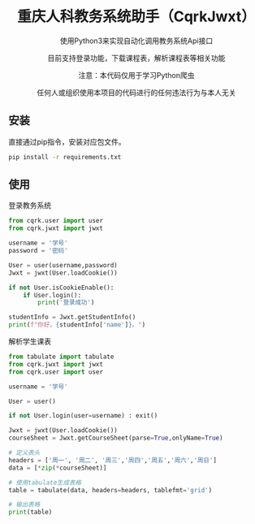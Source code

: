 
<div align="center">
    <h1>重庆人科教务系统助手（CqrkJwxt）</h1>
    <p>使用Python3来实现自动化调用教务系统Api接口</p>
    <p>目前支持登录功能，下载课程表，解析课程表等相关功能</p>
    <p>注意：本代码仅用于学习Python爬虫</p>
    <p>任何人或组织使用本项目的代码进行的任何违法行为与本人无关</p>
</div>


## 安装
直接通过pip指令，安装对应包文件。
```sh
pip install -r requirements.txt
```


## 使用
登录教务系统
```python
from cqrk.user import user
from cqrk.jwxt import jwxt

username = '学号'
password = '密码'

User = user(username,password)
Jwxt = jwxt(User.loadCookie())

if not User.isCookieEnable():
    if User.login():
        print('登录成功')

studentInfo = Jwxt.getStudentInfo()
print(f"你好，{studentInfo['name']}。")
```

解析学生课表
```python
from tabulate import tabulate
from cqrk.jwxt import jwxt
from cqrk.user import user

username = '学号'

User = user()

if not User.login(user=username) : exit()

Jwxt = jwxt(User.loadCookie())
courseSheet = Jwxt.getCourseSheet(parse=True,onlyName=True)

# 定义表头
headers = ['周一', '周二', '周三','周四','周五','周六','周日']
data = [*zip(*courseSheet)]

# 使用tabulate生成表格
table = tabulate(data, headers=headers, tablefmt='grid')

# 输出表格
print(table)

```